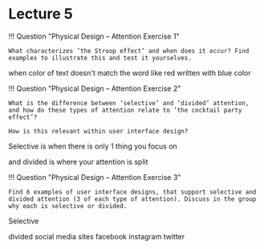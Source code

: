 # Lecture 5

!!! Question "Physical Design – Attention Exercise 1"

    What characterizes ’the Stroop effect’ and when does it occur? Find examples to illustrate this and test it yourselves. 

when color of text doesn't match the word like red written with blue color

!!! Question "Physical Design – Attention Exercise 2"

    What is the difference between ‘selective’ and ‘divided’ attention, and how do these types of attention relate to ‘the cocktail party effect’? 

    How is this relevant within user interface design? 

Selective is when there is only 1 thing you focus on

and divided is where your attention is split

!!! Question "Physical Design – Attention Exercise 3"

    Find 6 examples of user interface designs, that support selective and divided attention (3 of each type of attention). Discuss in the group why each is selective or divided.

Selective 


divided
social media sites
facebook
instagram
twitter